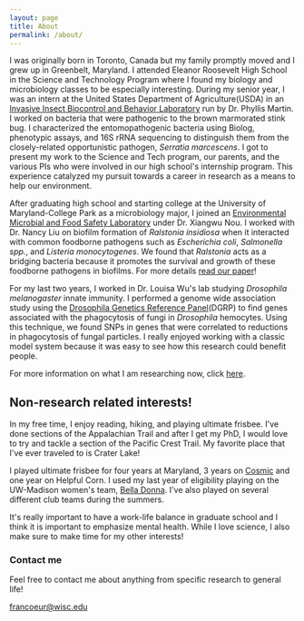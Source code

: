 ```yaml
---
layout: page
title: About
permalink: /about/
---
```


I was originally born in Toronto, Canada but my family promptly moved and I grew up in Greenbelt, Maryland. I attended Eleanor Roosevelt High School in the Science and Technology Program where I found my biology and microbiology classes to be especially interesting. During my senior year, I was an intern at the United States Department of Agriculture(USDA) in an [Invasive Insect Biocontrol and Behavior Laboratory](https://www.ars.usda.gov/northeast-area/beltsville-md/beltsville-agricultural-research-center/invasive-insect-biocontrol-behavior-laboratory/) run by Dr. Phyllis Martin. I worked on bacteria that were pathogenic to the brown marmorated stink bug. I characterized the entomopathogenic bacteria using Biolog, phenotypic assays, and 16S rRNA sequencing to distinguish them from the closely-related opportunistic pathogen, *Serratia marcescens*. I got to present my work to the Science and Tech program, our parents, and the various PIs who were involved in our high school's internship program. This experience catalyzed my pursuit towards a career in research as a means to help our environment.


After graduating high school and starting college at the University of Maryland-College Park as a microbiology major, I  joined an [Environmental Microbial and Food Safety Laboratory](https://www.ars.usda.gov/northeast-area/beltsville-md/beltsville-agricultural-research-center/emfsl/) under Dr. Xiangwu Nou. I worked with Dr. Nancy Liu on biofilm formation of *Ralstonia insidiosa* when it interacted with common foodborne pathogens such as *Escherichia coli*, *Salmonella spp.*, and *Listeria monocytogenes*. We found that *Ralstonia* acts as a bridging bacteria because it promotes the survival and growth of these foodborne pathogens in biofilms. For more details [read our paper](http://www.sciencedirect.com.ezproxy.library.wisc.edu/science/article/pii/S0956713516300044)!

For my last two years, I worked in Dr. Louisa Wu's lab studying *Drosophila melanogaster* innate immunity. I performed a genome wide association study using the [Drosophila Genetics Reference Panel](http://dgrp2.gnets.ncsu.edu/)(DGRP) to find genes associated with the phagocytosis of fungi in *Drosophila* hemocytes. Using this technique, we found SNPs in genes that were correlated to reductions in phagocytosis of fungal particles. I really enjoyed working with a classic model system because it was easy to see how this research could benefit people.

For more information on what I am researching now, click [here](https://cfrancoeur.github.io/research/).

## Non-research related interests!
In my free time, I enjoy reading, hiking, and playing ultimate frisbee. I've done sections of the Appalachian Trail and after I get my PhD, I would love to try and tackle a section of the Pacific Crest Trail. My favorite place that I've ever traveled to is Crater Lake! 

I played ultimate frisbee for four years at Maryland, 3 years on [Cosmic](https://umdultimatebee.weebly.com/) and one year on Helpful Corn. I used my last year of eligibility playing on the UW-Madison women's team, [Bella Donna](https://belladonnaatropa.wordpress.com/). I've also played on several different club teams during the summers.

It's really important to have a work-life balance in graduate school and I think it is important to emphasize mental health. While I love science, I also make sure to make time for my other interests!

### Contact me

Feel free to contact me about anything from specific research to general life!

[francoeur@wisc.edu](mailto:francoeur@wisc.edu)